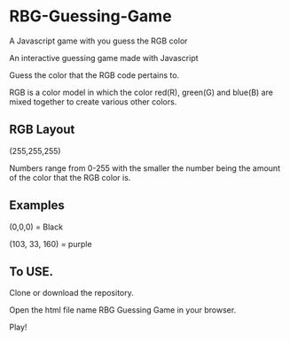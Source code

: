 # RBG-Guessing-Game
A Javascript game with you guess the RGB color

An interactive guessing game made with Javascript

Guess the color that the RGB code pertains to.


RGB is a color model in which the color red(R), green(G) and blue(B) are mixed together to create various other colors.

## RGB Layout
(255,255,255)

Numbers range from 0-255 with the smaller the number being the amount of the color that the RGB color is.

## Examples

(0,0,0) = Black

(103, 33, 160) = purple

## To USE.

Clone or download the repository.

Open the html file name RBG Guessing Game in your browser.

Play!


